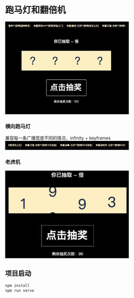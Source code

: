 # 跑马灯和翻倍机
![image](https://github.com/jaycaoln/marquee/blob/master/src/assets/%E5%90%88.gif)
### 横向跑马灯
兼容每一条广播宽度不同的情况，infinity + keyframes
![image](https://github.com/jaycaoln/marquee/blob/master/src/assets/%E8%B7%91%E9%A9%AC%E7%81%AF.gif)
### 老虎机
![image](https://github.com/jaycaoln/marquee/blob/master/src/assets/%E8%80%81%E8%99%8E%E6%9C%BA.gif)

## 项目启动
```
npm install
npm run serve
```
